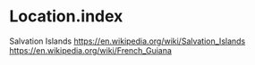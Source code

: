 # Location.index
Salvation Islands https://en.wikipedia.org/wiki/Salvation_Islands https://en.wikipedia.org/wiki/French_Guiana

